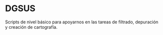 # DGSUS
Scripts de nivel básico para apoyarnos en las tareas de filtrado, depuración y creación de cartografía. 
